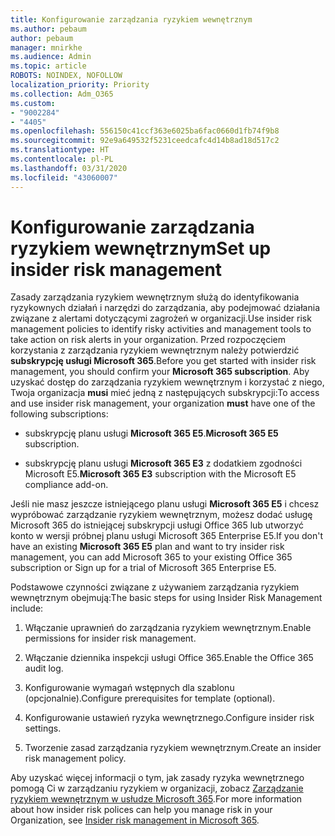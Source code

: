 ```yaml
---
title: Konfigurowanie zarządzania ryzykiem wewnętrznym
ms.author: pebaum
author: pebaum
manager: mnirkhe
ms.audience: Admin
ms.topic: article
ROBOTS: NOINDEX, NOFOLLOW
localization_priority: Priority
ms.collection: Adm_O365
ms.custom:
- "9002284"
- "4405"
ms.openlocfilehash: 556150c41ccf363e6025ba6fac0660d1fb74f9b8
ms.sourcegitcommit: 92e9a649532f5231ceedcafc4d14b8ad18d517c2
ms.translationtype: HT
ms.contentlocale: pl-PL
ms.lasthandoff: 03/31/2020
ms.locfileid: "43060007"
---
```

# <a name="set-up-insider-risk-management"></a><span data-ttu-id="c20ec-102">Konfigurowanie zarządzania ryzykiem wewnętrznym</span><span class="sxs-lookup"><span data-stu-id="c20ec-102">Set up insider risk management</span></span>

<span data-ttu-id="c20ec-103">Zasady zarządzania ryzykiem wewnętrznym służą do identyfikowania ryzykownych działań i narzędzi do zarządzania, aby podejmować działania związane z alertami dotyczącymi zagrożeń w organizacji.</span><span class="sxs-lookup"><span data-stu-id="c20ec-103">Use insider risk management policies to identify risky activities and management tools to take action on risk alerts in your organization.</span></span> <span data-ttu-id="c20ec-104">Przed rozpoczęciem korzystania z zarządzania ryzykiem wewnętrznym należy potwierdzić **subskrypcję usługi Microsoft 365**.</span><span class="sxs-lookup"><span data-stu-id="c20ec-104">Before you get started with insider risk management, you should confirm your **Microsoft 365 subscription**.</span></span> <span data-ttu-id="c20ec-105">Aby uzyskać dostęp do zarządzania ryzykiem wewnętrznym i korzystać z niego, Twoja organizacja **musi** mieć jedną z następujących subskrypcji:</span><span class="sxs-lookup"><span data-stu-id="c20ec-105">To access and use insider risk management, your organization **must** have one of the following subscriptions:</span></span>

- <span data-ttu-id="c20ec-106">subskrypcję planu usługi **Microsoft 365 E5**.</span><span class="sxs-lookup"><span data-stu-id="c20ec-106">**Microsoft 365 E5** subscription.</span></span>

- <span data-ttu-id="c20ec-107">subskrypcję planu usługi **Microsoft 365 E3** z dodatkiem zgodności Microsoft E5.</span><span class="sxs-lookup"><span data-stu-id="c20ec-107">**Microsoft 365 E3** subscription with the Microsoft E5 compliance add-on.</span></span>

<span data-ttu-id="c20ec-108">Jeśli nie masz jeszcze istniejącego planu usługi **Microsoft 365 E5** i chcesz wypróbować zarządzanie ryzykiem wewnętrznym, możesz dodać usługę Microsoft 365 do istniejącej subskrypcji usługi Office 365 lub utworzyć konto w wersji próbnej planu usługi Microsoft 365 Enterprise E5.</span><span class="sxs-lookup"><span data-stu-id="c20ec-108">If you don't have an existing **Microsoft 365 E5** plan and want to try insider risk management, you can add Microsoft 365 to your existing Office 365 subscription or Sign up for a trial of Microsoft 365 Enterprise E5.</span></span>

<span data-ttu-id="c20ec-109">Podstawowe czynności związane z używaniem zarządzania ryzykiem wewnętrznym obejmują:</span><span class="sxs-lookup"><span data-stu-id="c20ec-109">The basic steps for using Insider Risk Management include:</span></span>

1. <span data-ttu-id="c20ec-110">Włączanie uprawnień do zarządzania ryzykiem wewnętrznym.</span><span class="sxs-lookup"><span data-stu-id="c20ec-110">Enable permissions for insider risk management.</span></span>

2. <span data-ttu-id="c20ec-111">Włączanie dziennika inspekcji usługi Office 365.</span><span class="sxs-lookup"><span data-stu-id="c20ec-111">Enable the Office 365 audit log.</span></span>

3. <span data-ttu-id="c20ec-112">Konfigurowanie wymagań wstępnych dla szablonu (opcjonalnie).</span><span class="sxs-lookup"><span data-stu-id="c20ec-112">Configure prerequisites for template (optional).</span></span>

4. <span data-ttu-id="c20ec-113">Konfigurowanie ustawień ryzyka wewnętrznego.</span><span class="sxs-lookup"><span data-stu-id="c20ec-113">Configure insider risk settings.</span></span>

5. <span data-ttu-id="c20ec-114">Tworzenie zasad zarządzania ryzykiem wewnętrznym.</span><span class="sxs-lookup"><span data-stu-id="c20ec-114">Create an insider risk management policy.</span></span>

<span data-ttu-id="c20ec-115">Aby uzyskać więcej informacji o tym, jak zasady ryzyka wewnętrznego pomogą Ci w zarządzaniu ryzykiem w organizacji, zobacz [Zarządzanie ryzykiem wewnętrznym w usłudze Microsoft 365](https://go.microsoft.com/fwlink/?linkid=2123907).</span><span class="sxs-lookup"><span data-stu-id="c20ec-115">For more information about how insider risk polices can help you manage risk in your Organization, see [Insider risk management in Microsoft 365](https://go.microsoft.com/fwlink/?linkid=2123907).</span></span>
